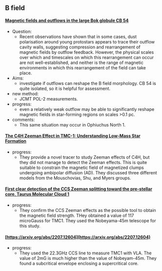 ## B field

#### [Magnetic fields and outflows in the large Bok globule CB 54](https://arxiv.org/abs/2205.06055)
- Question: 
	- Recent observations have shown that in some cases, dust polarisation around young protostars appears to trace their outflow cavity walls, suggesting compression and rearrangement of magnetic fields by outflow feedback. However, the
physical scales over which and timescales on which this rearrangement can occur are not well-established, and neither is the range of magnetic environments in which this rearrangement of the field can take place.
- Aims: 
	- investigate if outflows can reshape the B field morphology. CB 54 is quite isolated, so it is helpful for assessment.
- new method: 
	- JCMT POL-2 measurements.
- progress: 
	- even a relatively weak outflow may be able to significantly reshape magnetic fields in star-forming regions on scales >0.1 pc.
- comments:
	- This same situation may occur in Ophiuchus North 1.


#### [The C4H Zeeman Effect in TMC-1: Understanding Low-Mass Star Formation](https://ui.adsabs.harvard.edu/abs/2006ApJS..162..388T/abstract)
- progress:
	- They provide a novel tracer to study Zeeman effects of C4H, but they did not manage to detect the Zeeman effects. This is quite suitable to constrain the magnetic field of magnetized clumps undergoing ambipolar diffusion (AD). They discussed three different models from the Mouschovias, Shu, and Myers groups.


#### [First clear detection of the CCS Zeeman splitting toward the pre-stellar core, Taurus Molecular Cloud 1](https://academic.oup.com/pasj/article/71/6/117/5610015)
- progress:
	- They confirm the CCS Zeeman effects as the possible tool to obtain the magnetic field strength. THey obtained a value of 117 microGauss for TMC1. They used the Nobeyama-45m telescope for this study.

#### [https://arxiv.org/abs/2207.12604](https://arxiv.org/abs/2207.12604)
- progress:
	- They used the 22.3GHz CCS line to measure TMC1 with VLA. The value of 2mG is much higher than the value of Nobeyam-45m. They found a subcritical envelope enclosing a supercritical core. 